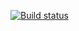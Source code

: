 [![Build status](https://ci.appveyor.com/api/projects/status/x78wob1e33egkdsu?svg=true)](https://ci.appveyor.com/project/mkovarsky/pageobject)